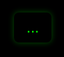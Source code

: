 <!DOCTYPE html>
<html lang="ar">
<head>
  <meta charset="UTF-8" />
  <meta name="viewport" content="width=device-width, initial-scale=0.5" />
  <title>LAUSD</title>
  <style>
    html, body {
      margin: 0;
      padding: 0;
      height: 100%;
      width: 100%;
      overflow: hidden;
      background-color: black;
      font-family: Arial, sans-serif;
    }
    #result {
      position: absolute;
      top: 20px;
      right: 20px;
      background: #000;
      color: #0f0;
      padding: 10px 20px;
      border-radius: 8px;
      font-size: 1.5rem;
      z-index: 9999;
      box-shadow: 0 0 10px rgba(0,255,0,0.3);
    }
    #chart {
      width: 100vw;
      height: 100vh;
    }
  </style>
</head>
<body>

  <div id="result">...</div>
  <div id="chart"></div>

  <script src="https://s3.tradingview.com/tv.js"></script>
  <script>
    const coinGeckoId = 'lagrange';
    const multiplier = 0.18319176;

    async function fetchPrice() {
      try {
        const response = await fetch(`https://api.coingecko.com/api/v3/simple/price?ids=${coinGeckoId}&vs_currencies=usd`);
        const data = await response.json();
        if (data[coinGeckoId] && data[coinGeckoId].usd) {
          return data[coinGeckoId].usd;
        }
        throw new Error('السعر غير متاح');
      } catch (error) {
        console.error(error);
        return null;
      }
    }

    async function updatePrice() {
      const price = await fetchPrice();
      const resultDiv = document.getElementById('result');
      if (price !== null) {
        const finalPrice = price * multiplier;
        resultDiv.textContent = finalPrice.toFixed(6) + ' USD';
      } else {
        resultDiv.textContent = 'تعذر جلب السعر.';
      }
    }

    updatePrice();
    setInterval(updatePrice, 60000);

    new TradingView.widget({
      autosize: true,
      symbol: "COINBASE:LAUSD",
      interval: "60",
      timezone: "Asia/Jerusalem",
      theme: "dark",
      style: "1",
      locale: "ar",
      toolbar_bg: "#000",
      enable_publishing: false,
      hide_side_toolbar: true,
      allow_symbol_change: false,
      container_id: "chart",
      onChartReady: function() {
        const chart = this.chart();
        chart.createMultipointShape(
          [
            { time: chart.getVisibleRange().from, price: 0.3420 },
            { time: chart.getVisibleRange().to, price: 0.3420 }
          ],
          {
            shape: 'line',
            color: '#00FF00',
            linewidth: 2,
            disableSelection: true,
            disableSave: true,
          }
        );
      }
    });
  </script>

</body>
</html>

